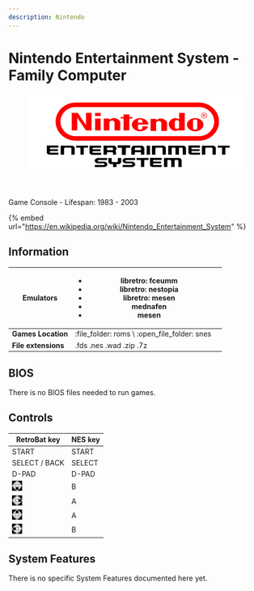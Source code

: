 ```yaml
---
description: Nintendo
---
```


# Nintendo Entertainment System - Family Computer

<figure><img src="https://raw.githubusercontent.com/fabricecaruso/es-theme-carbon/master/art/logos/nes.svg" alt=""><figcaption></figcaption></figure>

<figure><img src="https://upload.wikimedia.org/wikipedia/commons/7/7d/Family_Computer_logo.svg" alt=""><figcaption></figcaption></figure>

Game Console - Lifespan: 1983 - 2003

{% embed url="https://en.wikipedia.org/wiki/Nintendo_Entertainment_System" %}

## Information

| **Emulators**       | <ul><li>libretro: fceumm</li><li>libretro: nestopia</li><li>libretro: mesen</li><li>mednafen</li><li>mesen</li></ul> |   |
| ------------------- | -------------------------------------------------------------------------------------------------------------------- | - |
| **Games Location**  | :file\_folder: roms \ :open\_file\_folder: snes                                                                      |   |
| **File extensions** | .fds .nes .wad .zip .7z                                                                                              |   |

## BIOS

There is no BIOS files needed to run games.

## Controls

| RetroBat key                                                                    | NES key |
| ------------------------------------------------------------------------------- | ------- |
| START                                                                           | START   |
| SELECT / BACK                                                                   | SELECT  |
| D-PAD                                                                           | D-PAD   |
| ![A](<../../.gitbook/assets/image (1) (2).png>)                                 | B       |
| ![B](<../../.gitbook/assets/image (4) (1).png>)                                 | A       |
| <img src="../../.gitbook/assets/image (3) (1).png" alt="" data-size="original"> | A       |
| <img src="../../.gitbook/assets/image (2) (1).png" alt="" data-size="line">     | B       |

## System Features

There is no specific System Features documented here yet.
